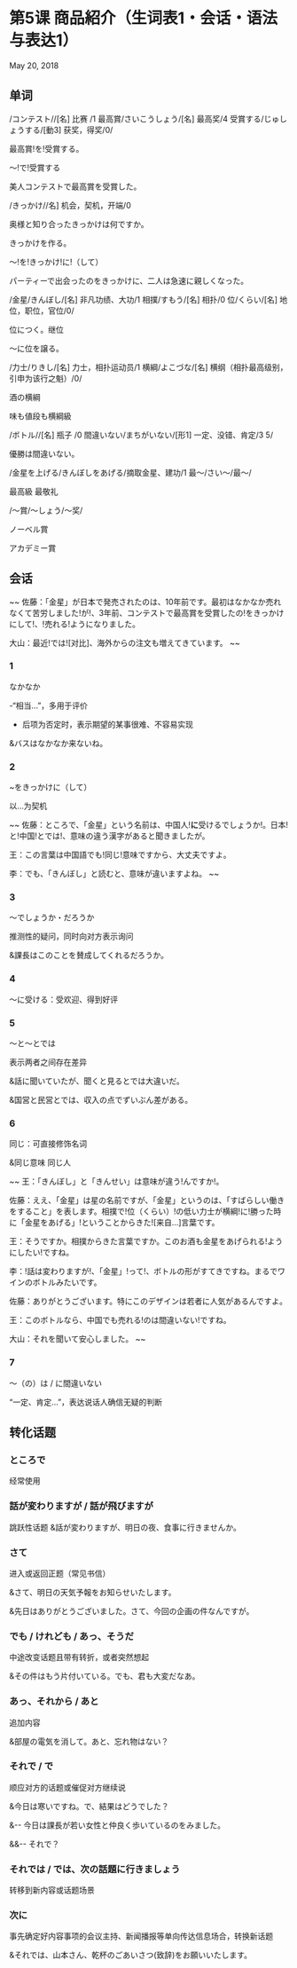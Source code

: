 # 第5课 商品紹介（生词表1・会话・语法与表达1）
May 20, 2018

## 单词
/コンテスト//[名] 比赛 <contest>/1
最高賞/さいこうしょう/[名] 最高奖/4
受賞する/じゅしょうする/[動3] 获奖，得奖/0/

最高賞!を!受賞する。

～!で!受賞する

美人コンテストで最高賞を受賞した。

/きっかけ//名] 机会，契机，开端/0

奥様と知り合ったきっかけは何ですか。

きっかけを作る。

～!を!きっかけ!に!（して）

パーティーで出会ったのをきっかけに、二人は急速に親しくなった。

/金星/きんぼし/[名] 非凡功绩、大功/1
相撲/すもう/[名] 相扑/0
位/くらい/[名] 地位，职位，官位/0/

位につく。继位

～に位を譲る。

/力士/りきし/[名] 力士，相扑运动员/1
横綱/よこづな/[名] 横纲（相扑最高级别，引申为该行之魁）/0/

酒の横綱

味も値段も横綱級

/ボトル//[名] 瓶子 <bottle>/0
間違いない/まちがいない/[形1] 一定、没错、肯定/3 5/

優勝は間違いない。

/金星を上げる/きんぼしをあげる/摘取金星、建功/1
最～/さい～/最～/

最高級 最敬礼

/～賞/～しょう/～奖/

ノーベル賞

アカデミー賞

## 会话
~~
佐藤：「金星」が日本で発売されたのは、10年前です。最初はなかなか売れなくて苦労しました!が!、3年前、コンテストで最高賞を受賞したの!をきっかけにして!、!売れる!ようになりました。

大山：最近!では![对比]、海外からの注文も増えてきています。 
~~

### 1
なかなか

-“相当…”，多用于评价
- 后项为否定时，表示期望的某事很难、不容易实现

&バスはなかなか来ないね。

### 2
~をきっかけに（して）

以…为契机

~~
佐藤：ところで、「金星」という名前は、中国人!**に**受けるでしょうか!。日本!と!中国!とでは!、意味の違う漢字があると聞きましたが。

王：この言葉は中国語でも!同じ!意味ですから、大丈夫ですよ。

李：でも、「きんぼし」と読むと、意味が違いますよね。
~~

### 3
～でしょうか・だろうか

推测性的疑问，同时向对方表示询问

&課長はこのことを賛成してくれるだろうか。

### 4
～に受ける：受欢迎、得到好评

### 5
～と～とでは

表示两者之间存在差异

&話に聞いていたが、聞くと見るとでは大違いだ。

&国営と民営とでは、収入の点でずいぶん差がある。

### 6
同じ：可直接修饰名词

&同じ意味 同じ人

~~
王：「きんぼし」と「きんせい」は意味が違う!んですか!。

佐藤：ええ、「金星」は星の名前ですが、「金星」というのは、「すばらしい働きをすること」を表します。相撲で!位（くらい）!の低い力士が横綱!に!勝った時に「金星をあげる」!ということからきた![来自…]言葉です。

王：そうですか。相撲からきた言葉ですか。このお酒も金星をあげられる!ようにしたい!ですね。 

李：!話は変わりますが!、「金星」!って!、ボトルの形がすてきですね。まるでワインのボトルみたいです。

佐藤：ありがとうございます。特にこのデザインは若者に人気があるんですよ。

王：このボトルなら、中国でも売れる!のは間違いない!ですね。

大山：それを聞いて安心しました。
~~

### 7
～（の）は / に間違いない

“一定、肯定…”，表达说话人确信无疑的判断

## 转化话题
### ところで
经常使用

### 話が変わりますが / 話が飛びますが
跳跃性话题
&話が変わりますが、明日の夜、食事に行きませんか。

### さて
进入或返回正题（常见书信）

&さて、明日の天気予報をお知らせいたします。

&先日はありがとうございました。さて、今回の企画の件なんですが。

### でも / けれども / あっ、そうだ
中途改变话题且带有转折，或者突然想起

&その件はもう片付いている。でも、君も大変だなあ。

### あっ、それから / あと
追加内容

&部屋の電気を消して。あと、忘れ物はない？

### それで / で
顺应对方的话题或催促对方继续说

&今日は寒いですね。で、結果はどうでした？

&-- 今日は課長が若い女性と仲良く歩いているのをみました。

&&-- それで？

### それでは / では、次の話題に行きましょう
转移到新内容或话题场景

### 次に
事先确定好内容事项的会议主持、新闻播报等单向传达信息场合，转换新话题

&それでは、山本さん、乾杯のごあいさつ(致辞)をお願いいたします。